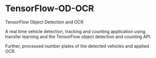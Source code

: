 # TensorFlow-OD-OCR
TensorFlow Object Detection and OCR

A real time vehicle detection, tracking and counting application using transfer learning and the TensorFlow object detection and counting API.

Further, processed number plates of the detected vehicles and applied OCR.
